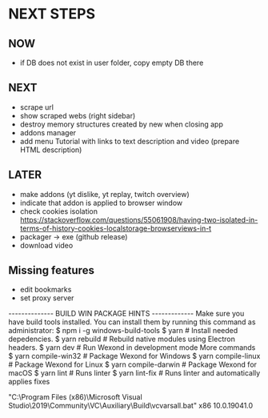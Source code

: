 
# NEXT STEPS

## NOW
* if DB does not exist in user folder, copy empty DB there

## NEXT
* scrape url
* show scraped webs (right sidebar)
* destroy memory structures created by new when closing app
* addons manager
* add menu Tutorial with links to text description and video (prepare HTML description)

## LATER
* make addons (yt dislike, yt replay, twitch overview)
* indicate that addon is applied to browser window
* check cookies isolation https://stackoverflow.com/questions/55061908/having-two-isolated-in-terms-of-history-cookies-localstorage-browserviews-in-t
* packager → exe (github release)
* download video

## Missing features
* edit bookmarks
* set proxy server

-------------- BUILD WIN PACKAGE HINTS -------------
Make sure you have build tools installed. You can install them by running this command as administrator:
$ npm i -g windows-build-tools
$ yarn # Install needed depedencies.
$ yarn rebuild # Rebuild native modules using Electron headers.
$ yarn dev # Run Wexond in development mode
More commands
$ yarn compile-win32 # Package Wexond for Windows
$ yarn compile-linux # Package Wexond for Linux
$ yarn compile-darwin # Package Wexond for macOS
$ yarn lint # Runs linter
$ yarn lint-fix # Runs linter and automatically applies fixes


"C:\Program Files (x86)\Microsoft Visual Studio\2019\Community\VC\Auxiliary\Build\vcvarsall.bat" x86 10.0.19041.0
